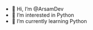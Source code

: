 - 👋 Hi, I’m @ArsamDev
- 👀 I’m interested in Python
- 🌱 I’m currently learning Python
<!---
ArsamDev/ArsamDev is a ✨ special ✨ repository because its `README.md` (this file) appears on your GitHub profile.
You can click the Preview link to take a look at your changes.
--->
